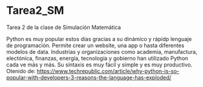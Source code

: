 # Tarea2_SM
Tarea 2 de la clase de Simulación Matemática

Python es muy popular estos días gracias a su dinámico y rápidp lenguaje de programación. Permite crear un website, una app o hasta diferentes modelos de data. Industrias y organizaciones como academia, manufactura, electónica, finanzas, energía, tecnología y gobierno han utilizado Python cada ve más y más. Su síntaxis es muy fácil y simple y es muy productivo. 
Otenido de: https://www.techrepublic.com/article/why-python-is-so-popular-with-developers-3-reasons-the-language-has-exploded/
